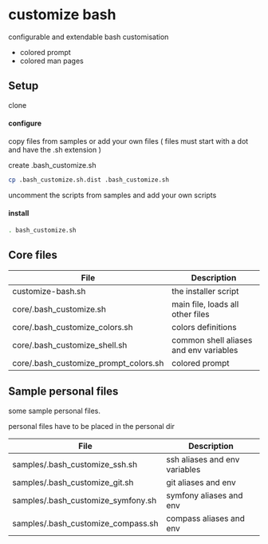 customize bash
==============

configurable and extendable bash customisation

- colored prompt
- colored man pages


Setup
-----

clone




#### configure

copy files from samples or add your own files ( files must start with a dot and have the .sh extension )

create .bash_customize.sh

```bash
cp .bash_customize.sh.dist .bash_customize.sh
```

uncomment the scripts from samples and add your own scripts

#### install

```bash
. bash_customize.sh
```

Core files
----------

| File | Description |
| --- | --- |
| customize-bash.sh | the installer script |
| core/.bash_customize.sh | main file, loads all other files |
| core/.bash_customize_colors.sh | colors definitions |
| core/.bash_customize_shell.sh | common shell aliases and env variables |
| core/.bash_customize_prompt_colors.sh | colored prompt |



Sample personal files
---------------------

some sample personal files.

personal files have to be placed in the personal dir

| File | Description |
| --- | --- |
| samples/.bash_customize_ssh.sh | ssh aliases and env variables |
| samples/.bash_customize_git.sh | git aliases and env |
| samples/.bash_customize_symfony.sh | symfony aliases and env |
| samples/.bash_customize_compass.sh | compass aliases and env |
